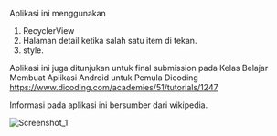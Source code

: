 Aplikasi ini menggunakan

   1. RecyclerView
   2. Halaman detail ketika salah satu item di tekan.
   3. style.

Aplikasi ini juga ditunjukan untuk final submission pada Kelas Belajar Membuat Aplikasi Android untuk Pemula Dicoding https://www.dicoding.com/academies/51/tutorials/1247

Informasi pada aplikasi ini bersumber dari wikipedia.

![Screenshot_1](https://user-images.githubusercontent.com/54654067/63907690-9fdb9480-ca46-11e9-8b34-de293787ce68.png)
